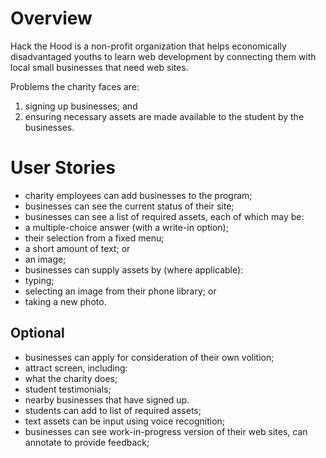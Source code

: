 # Overview
Hack the Hood is a non-profit organization that helps economically disadvantaged youths to learn web development by connecting them with local small businesses that need web sites.

Problems the charity faces are:

1. signing up businesses; and
2. ensuring necessary assets are made available to the student by the businesses.

# User Stories
* charity employees can add businesses to the program;
* businesses can see the current status of their site;
* businesses can see a list of required assets, each of which may be:
 * a multiple-choice answer (with a write-in option);
 * their selection from a fixed menu;
 * a short amount of text; or
 * an image;
* businesses can supply assets by (where applicable):
 * typing;
 * selecting an image from their phone library; or
 * taking a new photo.

## Optional
* businesses can apply for consideration of their own volition;
* attract screen, including:
 * what the charity does;
 * student testimonials;
 * nearby businesses that have signed up.
* students can add to list of required assets;
* text assets can be input using voice recognition;
* businesses can see work-in-progress version of their web sites, can annotate to provide feedback;
